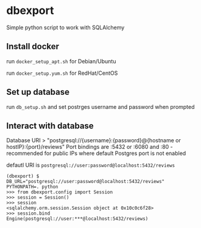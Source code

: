 # dbexport

Simple python script to work with SQLAlchemy

## Install docker 
run ```docker_setup_apt.sh``` for Debian/Ubuntu

run ```docker_setup.yum.sh``` for RedHat/CentOS

## Set up database 
run ```db_setup.sh``` and set postrges username and password when prompted

## Interact with database
Database URI > "postgresql://{username}:{password}@{hostname or hostIP}:{port}/reviews"
Port bindings are :5432 or :6080 and :80 - recommended for public IPs where default Postgres port is not enabled

defautl URI is ```postgresql://user:password@localhost:5432/reviews```
```
(dbexport) $ DB_URL="postgresql://user:password@localhost:5432/reviews" PYTHONPATH=. python
>>> from dbexport.config import Session
>>> session = Session()
>>> session
<sqlalchemy.orm.session.Session object at 0x10c0c6f28>
>>> session.bind
Engine(postgresql://user:***@localhost:5432/reviews)
```